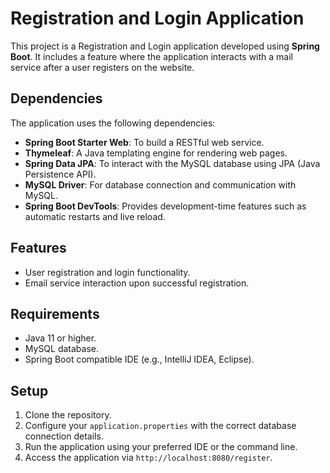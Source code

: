 # Registration and Login Application

This project is a Registration and Login application developed using **Spring Boot**. It includes a feature where the application interacts with a mail service after a user registers on the website.

## Dependencies

The application uses the following dependencies:

- **Spring Boot Starter Web**: To build a RESTful web service.
- **Thymeleaf**: A Java templating engine for rendering web pages.
- **Spring Data JPA**: To interact with the MySQL database using JPA (Java Persistence API).
- **MySQL Driver**: For database connection and communication with MySQL.
- **Spring Boot DevTools**: Provides development-time features such as automatic restarts and live reload.

## Features

- User registration and login functionality.
- Email service interaction upon successful registration.

## Requirements

- Java 11 or higher.
- MySQL database.
- Spring Boot compatible IDE (e.g., IntelliJ IDEA, Eclipse).

## Setup

1. Clone the repository.
2. Configure your `application.properties` with the correct database connection details.
3. Run the application using your preferred IDE or the command line.
4. Access the application via `http://localhost:8080/register`.

